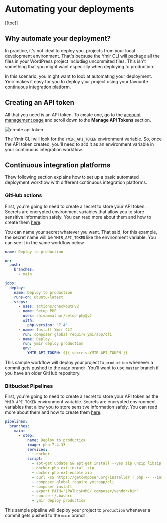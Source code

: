 # Automating your deployments

[[toc]]

## Why automate your deployment?

In practice, it's not ideal to deploy your projects from your local development environment. That's because the Ymir CLI will package all the files in your WordPress project including uncommited files. This isn't something that you might want especially when deploying to production.

In this scenario, you might want to look at automating your deployment. Ymir makes it easy for you to deploy your project using your favourite continuous integration platform.

## Creating an API token

All that you need is an API token. To create one, go to the [account management page][1] and scroll down to the **Manage API Tokens** section.

![create api token](../../images/create-api-token.png)

The Ymir CLI will look for the `YMIR_API_TOKEN` environment variable. So, once the API token created, you'll need to add it as an environment variable in your continuous integration workflow.

## Continuous integration platforms

Thew following section explains how to set up a basic automated deployment workflow with different continuous integration platforms.

### GitHub actions

First, you're going to need to create a secret to store your API token. Secrets are encrypted environment variables that allow you to store sensitive information safely. You can read more about them and how to create them [here][2].

You can name your secret whatever you want. That said, for this example, the secret name will be `YMIR_API_TOKEN` like the environment variable. You can see it in the same workflow below.

```yml
name: Deploy to production

on:
  push:
    branches:
      - main

jobs:
  deploy:
    name: Deploy to production
    runs-on: ubuntu-latest
    steps:
      - uses: actions/checkout@v2
      - name: Setup PHP
        uses: shivammathur/setup-php@v2
        with:
          php-version: '7.4'
      - name: Install Ymir CLI
        run: composer global require ymirapp/cli
      - name: Deploy
        run: ymir deploy production
        env:
          YMIR_API_TOKEN: ${{ secrets.YMIR_API_TOKEN }}
```

This sample workflow will deploy your project to `production` whenever a commit gets pushed to the `main` branch. You'll want to use `master` branch if you have an older GitHub repository.

### Bitbucket Pipelines

First, you're going to need to create a secret to store your API token as the `YMIR_API_TOKEN` environment variable. Secrets are encrypted environment variables that allow you to store sensitive information safely. You can read more about them and how to create them [here][3].

```yml
pipelines:
  branches:
    main:
      - step:
          name: Deploy to production
          image: php:7.4.33
          services:
            - docker
          script:
            - apt-get update && apt-get install --yes zip unzip libzip-dev
            - docker-php-ext-install zip
            - docker-php-ext-enable zip
            - curl -sS https://getcomposer.org/installer | php -- --install-dir=/usr/local/bin --filename=composer
            - composer global require ymirapp/cli
            - composer install
            - export PATH="$PATH:$HOME/.composer/vendor/bin"
            - source ~/.bashrc
            - ymir deploy production
```

This sample pipeline will deploy your project to `production` whenever a commit gets pushed to the `main` branch.

[1]: https://ymirapp.com/account/manage
[2]: https://docs.github.com/en/free-pro-team@latest/actions/reference/encrypted-secrets
[3]: https://support.atlassian.com/bitbucket-cloud/docs/variables-and-secrets/
